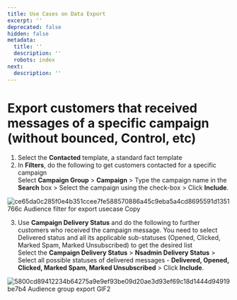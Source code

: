 ```yaml
---
title: Use Cases on Data Export
excerpt: ''
deprecated: false
hidden: false
metadata:
  title: ''
  description: ''
  robots: index
next:
  description: ''
---
```

# Export customers that received messages of a specific campaign (without bounced, Control, etc)

1. Select the **Contacted** template, a standard fact template
2. In **Filters**, do the following to get customers contacted for a specific campaign\
   Select **Campaign Group** > **Campaign** > Type the campaign name in the **Search** box > Select the campaign using the check-box > Click **Include**.

![ce65da0c285f0e4b351ccee7fe588570886a45c9eba5a4cd8695591d1351766c Audience filter for export usecase   Copy](https://files.readme.io/ce65da0c285f0e4b351ccee7fe588570886a45c9eba5a4cd8695591d1351766c-Audience_filter_for_export_usecase_-_Copy.gif)

3. Use **Campaign Delivery Status** and do the following to further customers who received the campaign message. You need to select Delivered status and all its applicable sub-statuses (Opened, Clicked, Marked Spam, Marked Unsubscribed) to get the desired list\
   Select the **Campaign Delivery Status** > **Nsadmin Delivery Status** > Select all possible statuses of delivered messages - **Delivered, Opened, Clicked, Marked Spam, Marked Unsubscribed** > Click **Include**.

![5800cd89412234b64275a9e9ef93be09d20ae3d93ef69c18d1444d94919be7b4 Audience group export GIF2](https://files.readme.io/5800cd89412234b64275a9e9ef93be09d20ae3d93ef69c18d1444d94919be7b4-Audience_group_export_GIF2.gif)
